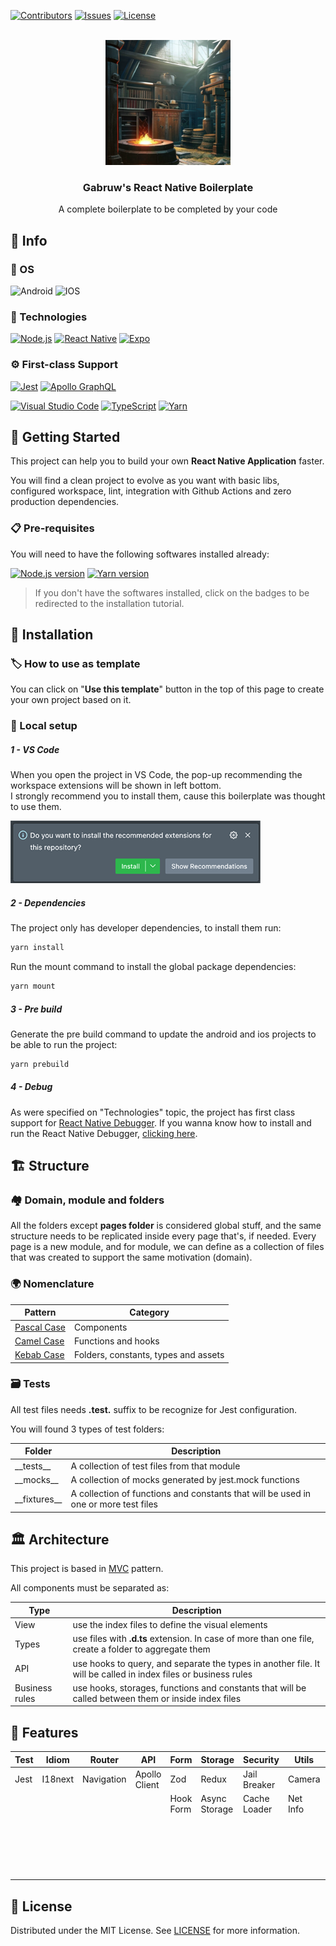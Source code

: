 [![Contributors][contributors-shield]][contributors-url]
[![Issues][issues-shield]][issues-url]
[![License][license-shield]][license-url]

<br />

<div align="center">
  <a href="https://github.com/gabruw/react-native-boilerplate">
    <img src="./.github/assets/logo.png" alt="Logo" width="200" height="200">
  </a>

  <h3 align="center">Gabruw's React Native Boilerplate</h3>

  <p align="center">
    A complete boilerplate to be completed by your code
  </p>
</div>

## 💾 Info

### 🧰 OS

![Android][android]
![IOS][ios]

### 🤖 Technologies

[![Node.js][node.js]][node-url]
[![React Native][react-native]][react-native-url]
[![Expo][expo]][expo-url]

### ⚙ First-class Support

[![Jest][jest]][jest-url]
[![Apollo GraphQL][apollo-graphql]][apollo-graphql-url]

[![Visual Studio Code][vscode]][vscode-url]
[![TypeScript][typescript]][typescript-url]
[![Yarn][yarn]][yarn-url]

## 🔰 Getting Started

This project can help you to build your own **React Native Application** faster.

You will find a clean project to evolve as you want with basic libs, configured workspace, lint, integration with Github Actions and zero production dependencies.

### 📋 Pre-requisites

You will need to have the following softwares installed already:

[![Node.js version][node.js-version]][node.js-installation]
[![Yarn version][yarn-version]][yarn-installation]

> If you don't have the softwares installed, click on the badges to be redirected to the installation tutorial.

## 📌 Installation

### 🏷 How to use as template

You can click on "**Use this template**" button in the top of this page to create your own project based on it.

### 🔩 Local setup

##### 1 - VS Code

When you open the project in VS Code, the pop-up recommending the workspace extensions will be shown in left bottom.\
I strongly recommend you to install them, cause this boilerplate was thought to use them.

![Recommend Extensions Pop-up](./.github/assets/vscode/recommend-extensions-pop-up.png)

##### 2 - Dependencies

The project only has developer dependencies, to install them run:

```bash
yarn install
```

Run the mount command to install the global package dependencies:

```bash
yarn mount
```

##### 3 - Pre build

Generate the pre build command to update the android and ios projects to be able to run the project:

```bash
yarn prebuild
```

##### 4 - Debug

As were specified on "Technologies" topic, the project has first class support for [React Native Debugger](https://github.com/jhen0409/react-native-debugger). If you wanna know how to install and run the React Native Debugger, [clicking here](https://github.com/jhen0409/react-native-debugger).

## 🏗 Structure

### 🏘 Domain, module and folders

All the folders except **pages folder** is considered global stuff, and the same structure needs to be replicated inside every page that's, if needed. Every page is a new module, and for module, we can define as a collection of files that was created to support the same motivation (domain).

### 🌍 Nomenclature

| Pattern                                                   | Category                             |
| --------------------------------------------------------- | ------------------------------------ |
| [Pascal Case](https://en.wiktionary.org/wiki/Pascal_case) | Components                           |
| [Camel Case](https://en.wiktionary.org/wiki/CamelCase)    | Functions and hooks                  |
| [Kebab Case](https://en.wiktionary.org/wiki/kebab_case)   | Folders, constants, types and assets |

### 🗃 Tests

All test files needs **.test.** suffix to be recognize for Jest configuration.

You will found 3 types of test folders:

| Folder           | Description                                                                         |
| ---------------- | ----------------------------------------------------------------------------------- |
| \_\_tests\_\_    | A collection of test files from that module                                         |
| \_\_mocks\_\_    | A collection of mocks generated by jest.mock functions                              |
| \_\_fixtures\_\_ | A collection of functions and constants that will be used in one or more test files |

## 🏛 Architecture

This project is based in [MVC](https://pt.wikipedia.org/wiki/MVC) pattern.

All components must be separated as:

| Type           | Description                                                                                                    |
| -------------- | -------------------------------------------------------------------------------------------------------------- |
| View           | use the index files to define the visual elements                                                              |
| Types          | use files with **.d.ts** extension. In case of more than one file, create a folder to aggregate them           |
| API            | use hooks to query, and separate the types in another file. It will be called in index files or business rules |
| Business rules | use hooks, storages, functions and constants that will be called between them or inside index files            |

## 🔖 Features

| Test | Idiom   | Router     | API           | Form      | Storage       | Security     | Utils    | CI/Quality | Visual            |
| ---- | ------- | ---------- | ------------- | --------- | ------------- | ------------ | -------- | ---------- | ----------------- |
| Jest | I18next | Navigation | Apollo Client | Zod       | Redux         | Jail Breaker | Camera   | Husky      | Paper             |
|      |         |            |               | Hook Form | Async Storage | Cache Loader | Net Info | ESLint     | Lottie            |
|      |         |            |               |           |               |              |          | Prettier   | Inter Fonts       |
|      |         |            |               |           |               |              |          |            | Splash Screen     |
|      |         |            |               |           |               |              |          |            | Styled Components |

## 📑 License

Distributed under the MIT License. See [LICENSE](https://github.com/gabruw/react-native-boilerplate/blob/main/LICENSE) for more information.

<!-- ASSETS -->

<!-- TOP INFO - BADGE - Contributors -->

[contributors-shield]: https://img.shields.io/github/contributors/gabruw/react-native-boilerplate.svg?style=for-the-badge
[contributors-url]: https://github.com/gabruw/react-native-boilerplate/graphs/contributors

<!-- TOP INFO - BADGE - Issues -->

[issues-shield]: https://img.shields.io/github/issues/gabruw/react-native-boilerplate.svg?style=for-the-badge
[issues-url]: https://github.com/gabruw/react-native-boilerplate/issues

<!-- TOP INFO - BADGE - License -->

[license-shield]: https://img.shields.io/github/license/gabruw/react-native-boilerplate.svg?style=for-the-badge
[license-url]: https://github.com/gabruw/react-native-boilerplate/blob/main/LICENSE.md

<!-- OS - BADGE - IOS -->

[ios]: https://img.shields.io/badge/iOS-000000?style=for-the-badge&logo=ios&logoColor=white

<!-- OS - BADGE - Android -->

[android]: https://img.shields.io/badge/Android-71B755?style=for-the-badge&logo=android&logoColor=white

<!-- TECHNOLOGIES - BADGE - Node.js -->

[node.js]: https://img.shields.io/badge/Node.js-43853D?style=for-the-badge&logo=node.js&logoColor=white
[node-url]: https://nodejs.org/

<!-- TECHNOLOGIES - BADGE - React Native -->

[react-native]: https://img.shields.io/badge/React%20Native-%2320232a.svg?style=for-the-badge&logo=react&logoColor=%2361DAFB
[react-native-url]: https://reactnative.dev/

<!-- TECHNOLOGIES - BADGE - Expo -->

[expo]: https://img.shields.io/badge/Expo-%23000000.svg?style=for-the-badge&logo=expo&logoColor=white
[expo-url]: https://expo.dev/

<!-- FIRST CLASS SUPPORT - BADGE - Jest -->

[jest]: https://img.shields.io/badge/-jest-%23C21325?style=for-the-badge&logo=jest&logoColor=white
[jest-url]: https://jestjs.io/

<!-- FIRST CLASS SUPPORT - BADGE - Apollo GraphQL -->

[apollo-graphql]: https://img.shields.io/badge/-Apollo%20GraphQL-311C87?style=for-the-badge&logo=apollo-graphql
[apollo-graphql-url]: https://www.apollographql.com/

<!-- FIRST CLASS SUPPORT - BADGE - VS Code -->

[vscode]: https://img.shields.io/badge/Visual%20Studio%20Code-0078d7.svg?style=for-the-badge&logo=visual-studio-code&logoColor=white
[vscode-url]: https://code.visualstudio.com/

<!-- FIRST CLASS SUPPORT - BADGE - TypeScript -->

[typescript]: https://img.shields.io/badge/typescript-%23007ACC.svg?style=for-the-badge&logo=typescript&logoColor=white
[typescript-url]: https://www.typescriptlang.org/

<!-- FIRST CLASS SUPPORT - BADGE - Yarn -->

[yarn]: https://img.shields.io/badge/Yarn-%232C8EBB.svg?style=for-the-badge&logo=yarn&logoColor=white
[yarn-url]: https://www.npmjs.com/

<!-- PRE REQUISITES - BADGE - Node.js -->

[node.js-version]: https://shields.io/badge/node->=15.4.0-43853D?logo=node.js&style=for-the-badge&logoColor=white
[node.js-installation]: https://nodejs.dev/en/learn/how-to-install-nodejs

<!-- PRE REQUISITES - BADGE - Yarn -->

[yarn-version]: https://shields.io/badge/yarn->=1.13.0-%232C8EBB?logo=npm&style=for-the-badge&logoColor=white
[yarn-installation]: https://docs.npmjs.com/downloading-and-installing-node-js-and-npm
